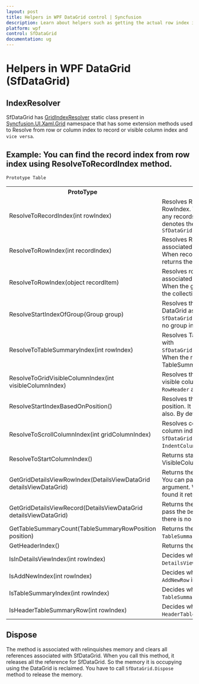```yaml
---
layout: post
title: Helpers in WPF DataGrid control | Syncfusion
description: Learn about helpers such as getting the actual row index irrespective of grouping and so on in Syncfusion WPF DataGrid (SfDataGrid) control and more details.
platform: wpf
control: SfDataGrid
documentation: ug
---
```


# Helpers in WPF DataGrid (SfDataGrid)

## IndexResolver

SfDataGrid has [GridIndexResolver](https://help.syncfusion.com/cr/wpf/Syncfusion.UI.Xaml.Grid.GridIndexResolver.html) static class present in [Syncfusion.UI.Xaml.Grid](https://help.syncfusion.com/cr/wpf/Syncfusion.UI.Xaml.Grid.html) namespace that has some extension methods used to Resolve from row or column index to record or visible column index and `vice versa`. 

## Example: You can find the record index from row index using ResolveToRecordIndex method.

`Prototype Table`

<table>
<tr>
<th>
ProtoType</th><th>
Description</th></tr>
<tr>
<td>
ResolveToRecordIndex(int rowIndex)</td><td>
Resolves Record index from the RowIndex. When RowIndex does not find any records it returns -1. RecordIndex denotes the index of Record in <code>SfDataGrid.View.Records</code></td></tr>
<tr>
<td>
ResolveToRowIndex(int recordIndex)</td><td>
Resolves RowIndex from the record index associated with <code>SfDataGrid.View.Records</code>. When record index is lesser than 0 it returns the -1.</td></tr>
<tr>
<td>
ResolveToRowIndex(object recordItem)</td><td>
Resolves row index from the record associated with <code>SfDataGrid.View.Records</code>. When the given record is not available in the collection it returns -1.</td></tr>
<tr>
<td>
ResolveStartIndexOfGroup(Group group)</td><td>
Resolves the start index of group in DataGrid associated with <code>SfDataGrid.View.Groups</code>. When there is no group in DataGrid it returns -1.</td></tr>
<tr>
<td>
ResolveToTableSummaryIndex(int rowIndex)</td><td>
Resolves TableSummaryIndex associated with <code>SfDataGrid.View.Records.TableSummaries</code>. When the row is not a TableSummaryRow, it returns -1.</td></tr>
<tr>
<td>
ResolveToGridVisibleColumnIndex(int visibleColumnIndex)</td><td>
Resolves the GridColumn index from the visible column index. It excludes the <code>RowHeader</code> and <code>IndentColumn</code>.</td></tr>
<tr>
<td>
ResolveStartIndexBasedOnPosition()</td><td>
Resolves the start index based on position. It includes the <code>stacked header</code> also. By default it returns 0.</td></tr>
<tr>
<td>
ResolveToScrollColumnIndex(int gridColumnIndex)</td><td>
Resolves column index from the Grid column index associated with <code>SfDataGrid.Columns</code>. It includes the <code>IndentColumn</code> and <code>RowHeader</code> also.</td></tr>
<tr>
<td>
ResolveToStartColumnIndex()</td><td>
Returns start column index of the VisibleColumn. </td></tr>
<tr>
<td>
GetGridDetailsViewRowIndex(DetailsViewDataGrid detailsViewDataGrid)</td><td>
Returns the RowIndex of DetailsViewGrid. You can pass the <code>DetailsViewDataGrid</code> as argument. When the DetailsView is not found it returns the -1.</td></tr>
<tr>
<td>
GetGridDetailsViewRecord(DetailsViewDataGrid detailsViewDataGrid)</td><td>
Returns the DetailsView record. You can pass the <code>DetailsViewDataGrid</code>. When there is no item it returns null value.</td></tr>
<tr>
<td>
GetTableSummaryCount(TableSummaryRowPosition position)</td><td>
Returns the TableSummary count from <code>TableSummaryRowPosition.Position</code>. </td></tr>
<tr>
<td>
GetHeaderIndex()</td><td>
Returns the header row index.</td></tr>
<tr>
<td>
IsInDetailsViewIndex(int rowIndex)</td><td>
Decides whether the given row index is <code>DetailsView</code> index or not.</td></tr>
<tr>
<td>
IsAddNewIndex(int rowIndex)</td><td>
Decides whether the given row index is <code>AddNewRow</code> index or not.</td></tr>
<tr>
<td>
IsTableSummaryIndex(int rowIndex)</td><td>
Decides whether the given row index is <code>TableSummary</code> index or not.</td></tr>
<tr>
<td>
IsHeaderTableSummaryRow(int rowIndex)</td><td>
Decides whether the given row index is <code>HeaderTableSummaryRow</code> or not.</td></tr>
</table>


## Dispose

The method is associated with relinquishes memory and clears all references associated with SfDataGrid. When you call this method, it releases all the reference for SfDataGrid. So the memory it is occupying using the DataGrid is reclaimed. You have to call `SfDataGrid.Dispose` method to release the memory.



